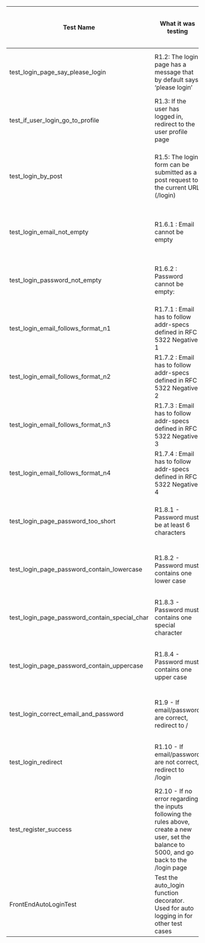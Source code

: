 | Test Name                                     | What it   was testing                                                                                                                          | How its output was wrong                                                                     | What the error in the code was                                                                             | How you changed the program (or test input) to fix it.                                                 |
|-----------------------------------------------|------------------------------------------------------------------------------------------------------------------------------------------------|----------------------------------------------------------------------------------------------|------------------------------------------------------------------------------------------------------------|--------------------------------------------------------------------------------------------------------|
| test_login_page_say_please_login              | R1.2: The login page has a message that by default says ‘please login’                                                                         | No #please-login-h1 element                                                                  | We were using the wrong element for the please login message                                               | Changed the test case to check for #message element instead                                            |
| test_if_user_login_go_to_profile              | R1.3: If the user has logged in, redirect to the user profile page                                                                             | No #profile-page element                                                                     | We were using the wrong element to see if the current page is the profile page                             | Changed the test case to check for #welcome element instead                                            |
| test_login_by_post                            | R1.5: The login form can be submitted as a post request to the current URL (/login)                                                            | Did not interpret the question correctly                                                     | Did not validate that the login page had elements for a post request                                       | Asserted that the form on the login page contained attributes for post requests                        |
| test_login_email_not_empty                    | R1.6.1 : Email cannot be empty                                                                                                                 | No #warning element                                                                          | We were using a non existent element for the warning message called #warning                               | Changed the test case to check for #message element instead                                            |
| test_login_password_not_empty                 | R1.6.2 : Password cannot be empty:                                                                                                             | No #warning element                                                                          | We were using a non existent element for the warning message called #warning                               | Changed the test case to check for #message element instead                                            |
| test_login_email_follows_format_n1            | R1.7.1 : Email has to follow addr-specs defined in RFC 5322  Negative 1                                                                        | No #warning element                                                                          | We were using a non existent element for the warning message called #warning                               | Changed the test case to check for #message element instead                                            |
| test_login_email_follows_format_n2            | R1.7.2 : Email has to follow addr-specs defined in RFC 5322  Negative 2                                                                        | No #warning element                                                                          | We were using a non existent element for the warning message called #warning                               | Changed the test case to check for #message element instead                                            |
| test_login_email_follows_format_n3            | R1.7.3 : Email has to follow addr-specs defined in RFC 5322  Negative 3                                                                        | logged in rather than display the wrong formatting message                                   | "tes!t@gmail.com" is a valid email address, so it should not check if it is wrong                          | Deleted and now R1.7.4 is called R1.7.3                                                                |
| test_login_email_follows_format_n4            | R1.7.4 : Email has to follow addr-specs defined in RFC 5322  Negative 4                                                                        | No #warning element                                                                          | We were using a non existent element for the warning message called #warning                               | Changed the test case to check for #message element instead                                            |
| test_login_page_password_too_short            | R1.8.1 -  Password must be at least 6 characters                                                                                               | No #warning-p1 element                                                                       | We were using the non existent #warning element instead of the #message element                            | Changed the test case to check for #message element instead                                            |
| test_login_page_password_contain_lowercase    | R1.8.2 - Password must contains one lower case                                                                                                 | No #warning-p1 element                                                                       | We were using the non existent #warning element instead of the #message element                            | Changed the test case to check for #message element instead                                            |
| test_login_page_password_contain_special_char | R1.8.3 - Password must contains one special character                                                                                          | No #warning-p1 element                                                                       | We were using the non existent #warning element instead of the #message element                            | Changed the test case to check for #message element instead                                            |
| test_login_page_password_contain_uppercase    | R1.8.4 - Password must contains one upper case                                                                                                 | No #warning-p1 element                                                                       | We were using the non existent #warning element instead of the #message element                            | Changed the test case to check for #message element instead                                            |
| test_login_correct_email_and_password         | R1.9 - If email/password are correct, redirect to /                                                                                            | No #home-header element                                                                      | Test case looking for non-existent element                                                                 | Changed the test case to check for #welcome element instead                                            |
| test_login_redirect                           | R1.10 - If email/password are not correct, redirect to /login                                                                                  | No #warning-p1 element                                                                       | We were using the non existent #warning element instead of the #message element                            | Changed the test case to check for #message element instead                                            |
| test_register_success                         | R2.10 - If no error regarding the inputs following the rules above, create a new user, set the balance to 5000, and go back to the /login page | Not redirecting to /login. Error message  "Failed to store user info".                       | The backend method register_user returns None, and had corresponding patched function also returning None. | Change the backend function register_user to return the new user and have patch to return a test user. |
| FrontEndAutoLoginTest                         | Test the auto_login function decorator. Used for auto logging in for other test cases                                                          | Email address domain @example.com with causing “domain not found” exception on some networks | The domain name for the test user doesn’t always work                                                      | Changed the domain to @test.com                                                                        
